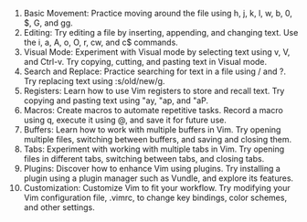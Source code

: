 1. Basic Movement: Practice moving around the file using h, j, k, l, w, b, 0, $, G, and gg.
2. Editing: Try editing a file by inserting, appending, and changing text. Use the i, a, A, o, O, r, cw, and c$ commands.
3. Visual Mode: Experiment with Visual mode by selecting text using v, V, and Ctrl-v. Try copying, cutting, and pasting text in Visual mode.
4. Search and Replace: Practice searching for text in a file using / and ?. Try replacing text using :s/old/new/g.
5. Registers: Learn how to use Vim registers to store and recall text. Try copying and pasting text using "ay, "ap, and "aP.
6. Macros: Create macros to automate repetitive tasks. Record a macro using q, execute it using @, and save it for future use.
7. Buffers: Learn how to work with multiple buffers in Vim. Try opening multiple files, switching between buffers, and saving and closing them.
8. Tabs: Experiment with working with multiple tabs in Vim. Try opening files in different tabs, switching between tabs, and closing tabs.
9. Plugins: Discover how to enhance Vim using plugins. Try installing a plugin using a plugin manager such as Vundle, and explore its features.
10. Customization: Customize Vim to fit your workflow. Try modifying your Vim configuration file, .vimrc, to change key bindings, color schemes, and other settings.
